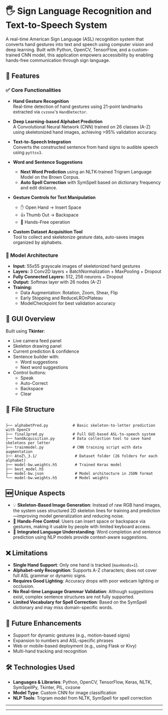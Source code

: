 # 🖐️ Sign Language Recognition and Text-to-Speech System

A real-time American Sign Language (ASL) recognition system that converts hand gestures into text and speech using computer vision and deep learning. Built with Python, OpenCV, TensorFlow, and a custom-trained CNN model, this application empowers accessibility by enabling hands-free communication through sign language.

## 🚀 Features

### ✅ Core Functionalities
- **Hand Gesture Recognition**  
  Real-time detection of hand gestures using 21-point landmarks extracted via `cvzone`'s `HandDetector`.

- **Deep Learning-based Alphabet Prediction**  
  A Convolutional Neural Network (CNN) trained on 26 classes (A-Z) using skeletonized hand images, achieving >95% validation accuracy.

- **Text-to-Speech Integration**  
  Converts the constructed sentence from hand signs to audible speech using `pyttsx3`.

- **Word and Sentence Suggestions**  
  - **Next Word Prediction** using an NLTK-trained Trigram Language Model on the Brown Corpus.  
  - **Auto Spell Correction** with SymSpell based on dictionary frequency and edit distance.

- **Gesture Controls for Text Manipulation**  
  - ✋ Open Hand → Insert Space  
  - 👍 Thumb Out → Backspace  
  - 🤖 Hands-Free operation

- **Custom Dataset Acquisition Tool**  
  Tool to collect and skeletonize gesture data, auto-saves images organized by alphabets.

### 🧠 Model Architecture
- **Input:** 55x55 grayscale images of skeletonized hand gestures  
- **Layers:** 3 Conv2D layers + BatchNormalization + MaxPooling + Dropout  
- **Fully Connected Layers:** 512, 256 neurons + Dropout  
- **Output:** Softmax layer with 26 nodes (A-Z)  
- **Training:**  
  - Data Augmentation: Rotation, Zoom, Shear, Flip  
  - Early Stopping and ReduceLROnPlateau  
  - ModelCheckpoint for best validation accuracy

## 📸 GUI Overview
Built using **Tkinter**:
- Live camera feed panel
- Skeleton drawing panel
- Current prediction & confidence
- Sentence builder with:
  - Word suggestions
  - Next word suggestions
- Control buttons:
  - Speak
  - Auto-Correct
  - Backspace
  - Clear

## 📁 File Structure
```

├── alphabetPred.py           # Basic skeleton-to-letter prediction with OpenCV
├── final1pred.py             # Full GUI-based ASL-to-speech system
├── handAcquisition.py        # Data collection tool to save hand skeletons per letter
├── trainmodel.py             # CNN training script with data augmentation
├── AtoZ\_3.1/                 # Dataset folder (26 folders for each alphabet)
├── model-bw.weights.h5        # Trained Keras model
├── best_model.h5           
├── model-bw.json              # Model architecture in JSON format
└── model-bw.weights.h5        # Model weights

```

## 🆕 Unique Aspects
- 💡 **Skeleton-Based Image Generation**: Instead of raw RGB hand images, the system uses structured 2D skeleton lines for training and prediction—improving model generalization and reducing noise.
- 🤖 **Hands-Free Control**: Users can insert space or backspace via gestures, making it usable by people with limited keyboard access.
- 📖 **Integrated Language Understanding**: Word completion and sentence prediction using NLP models provide context-aware suggestions.

## ❌ Limitations
- **Single Hand Support**: Only one hand is tracked (`maxHands=1`).
- **Alphabet-only Recognition**: Supports A-Z characters; does not cover full ASL grammar or dynamic signs.
- **Requires Good Lighting**: Accuracy drops with poor webcam lighting or occlusion.
- **No Real-time Language Grammar Validation**: Although suggestions exist, complex sentence structures are not fully supported.
- **Limited Vocabulary for Spell Correction**: Based on the SymSpell dictionary and may miss domain-specific words.

## 🧪 Future Enhancements
- Support for dynamic gestures (e.g., motion-based signs)
- Expansion to numbers and ASL-specific phrases
- Web or mobile-based deployment (e.g., using Flask or Kivy)
- Multi-hand tracking and recognition

## 🛠️ Technologies Used
- **Languages & Libraries**: Python, OpenCV, TensorFlow, Keras, NLTK, SymSpellPy, Tkinter, PIL, cvzone
- **Model Type**: Custom CNN for image classification
- **NLP Tools**: Trigram model from NLTK, SymSpell for spell correction
---
---